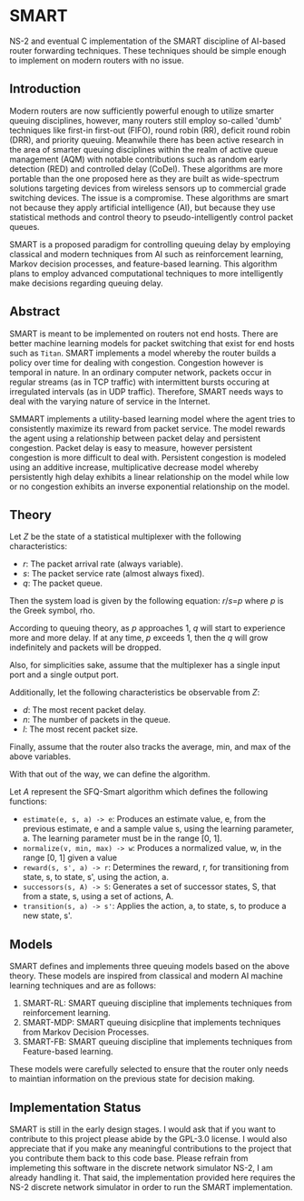 # SMART
NS-2 and eventual C implementation of the SMART discipline of AI-based router forwarding techniques. These techniques should be simple enough to implement on modern routers with no issue.

## Introduction
Modern routers are now sufficiently powerful enough to utilize smarter queuing disciplines, however, many routers still employ so-called 'dumb' techniques like first-in first-out (FIFO), round robin (RR), deficit round robin (DRR), and priority queuing. Meanwhile there has been active research in the area of smarter queuing disciplines within the realm of active queue management (AQM) with notable contributions such as random early detection (RED) and controlled delay (CoDel). These algorithms are more portable than the one proposed here as they are built as wide-spectrum solutions targeting devices from wireless sensors up to commercial grade switching devices. The issue is a compromise. These algorithms are smart not because they apply artificial intelligence (AI), but because they use statistical methods and control theory to pseudo-intelligently control packet queues.

SMART is a proposed paradigm for controlling queuing delay by employing classical and modern techniques from AI such as reinforcement learning, Markov decision processes, and feature-based learning. This algorithm plans to employ advanced computational techniques to more intelligently make decisions regarding queuing delay.

## Abstract
SMART is meant to be implemented on routers not end hosts. There are better machine learning models for packet switching that exist for end hosts such as `Titan`. SMART implements a model whereby the router builds a policy over time for dealing with congestion. Congestion however is temporal in nature. In an ordinary computer network, packets occur in regular streams (as in TCP traffic) with intermittent bursts occuring at irregulated intervals (as in UDP traffic).
Therefore, SMART needs ways to deal with the varying nature of service in the Internet.

SMMART implements a utility-based learning model where the agent tries to consistently maximize its reward from packet service. The model rewards the agent using a relationship between packet delay and persistent congestion. Packet delay is easy to measure, however persistent congestion is more difficult to deal with. Persistent congestion is modeled using an additive increase, multiplicative decrease model whereby persistently high delay exhibits a linear
relationship on the model while low or no congestion exhibits an inverse exponential relationship on the model. 

## Theory
Let *Z* be the state of a statistical multiplexer with the following characteristics:

+ *r*: The packet arrival rate (always variable).
+ *s*: The packet service rate (almost always fixed).
+ *q*: The packet queue.

Then the system load is given by the following equation: *r*/*s*=*p* where *p* is the Greek symbol, rho.

According to queuing theory, as *p* approaches 1, *q* will start to experience more and more delay. If at any time, *p* exceeds 1, then the *q* will grow indefinitely and packets will be dropped.

Also, for simplicities sake, assume that the multiplexer has a single input port and a single output port.

Additionally, let the following characteristics be observable from *Z*:

+ *d*: The most recent packet delay.
+ *n*: The number of packets in the queue.
+ *l*: The most recent packet size.

Finally, assume that the router also tracks the average, min, and max of the above variables.

With that out of the way, we can define the algorithm.

Let *A* represent the SFQ-Smart algorithm which defines the following functions:

+ `estimate(e, s, a) -> e`: Produces an estimate value, e, from the previous estimate, e and a sample value s, using the learning parameter, a. The learning parameter must be in the range [0, 1].
+ `normalize(v, min, max) -> w`: Produces a normalized value, w, in the range [0, 1] given a value 
+ `reward(s, s', a) -> r`: Determines the reward, r, for transitioning from state, s, to state, s', using the action, a.
+ `successors(s, A) -> S`: Generates a set of successor states, S, that from a state, s, using a set of actions, A.
+ `transition(s, a) -> s'`: Applies the action, a, to state, s, to produce a new state, s'.

## Models
SMART defines and implements three queuing models based on the above theory. These models are inspired from classical and modern AI machine learning techniques and are as follows:

1. SMART-RL: SMART queuing discipline that implements techniques from reinforcement learning. 
2. SMART-MDP: SMART queuing disicpline that implements techniques from Markov Decision Processes.
3. SMART-FB: SMART queuing discipline that implements techniques from Feature-based learning.

These models were carefully selected to ensure that the router only needs to maintian information on the previous state for decision making.

## Implementation Status
SMART is still in the early design stages. I would ask that if you want to contribute to this project please abide by the GPL-3.0 license. I would also appreciate that if you make any meaningful contributions to the project that you contribute them back to this code base. Please refrain from implemeting this software in the discrete network simulator NS-2, I am already handling it. That said, the implementation provided here requires the NS-2 discrete network
simulator in order to run the SMART implementation.
